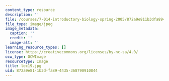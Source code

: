 ```yaml
---
content_type: resource
description: ''
file: /courses/7-014-introductory-biology-spring-2005/872a9e811b3dfa894435368790910844_lec19.jpg
file_type: image/jpeg
image_metadata:
  caption: ''
  credit: ''
  image-alt: ''
learning_resource_types: []
license: https://creativecommons.org/licenses/by-nc-sa/4.0/
ocw_type: OCWImage
resourcetype: Image
title: lec19.jpg
uid: 872a9e81-1b3d-fa89-4435-368790910844
---
```

